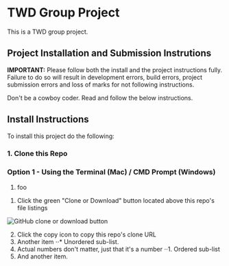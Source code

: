 # TWD Group Project
This is a TWD group project.

## Project Installation and Submission Instrutions

**IMPORTANT:** Please follow both the install and the project instructions fully. Failure to do so will result in development errors, build errors, project submission errors and loss of marks for not following instructions.

Don't be a cowboy coder. Read and follow the below instructions.

## Install Instructions
To install this project do the following:

### 1. Clone this Repo

### Option 1 - Using the Terminal (Mac) / CMD Prompt (Windows)

<ol>
  <li>foo</li>
</ol>

1. Click the green "Clone or Download" button located above this repo's file listings

![GitHub clone or download button](https://res.michaelwhyte.ca/github-clone-download-button-with-red-circle.jpg)

2. Click the copy icon to copy this repo's clone URL
3. Another item
⋅⋅* Unordered sub-list. 
4. Actual numbers don't matter, just that it's a number
⋅⋅1. Ordered sub-list
5. And another item.

